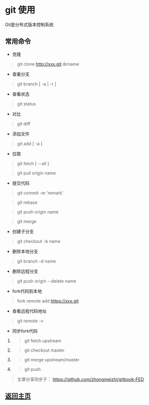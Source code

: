 # git 使用

Git是分布式版本控制系统

## 常用命令
* 克隆
> git clone http://xxx.git dirname

* 查看分支
> git branch [ -a | -r ]

* 查看状态
> git status

* 对比
> git diff

* 添加文件
> git add [ -a ]

* 拉取
> git fetch [ --all ]

> git pull origin name

* 提交代码
> git commit -m 'remark'

> git rebase

> git push origin name

> git merge

* 创建子分支
> git checkout -b name

* 删除本地分支
> git branch -d name

* 删除远程分支
> git push origin --delete name

* fork代码到本地
> fork remote add https://xxx.git

* 查看远程代码地址
> git remote -v

* 同步fork代码
1. > git fetch upstream
2. > git checkout master
3. > git merge upstream/master
4. > git push

> 文章分享同步于： https://github.com/zhongmeizhi/gitbook-FED
## [返回主页](/README.md)